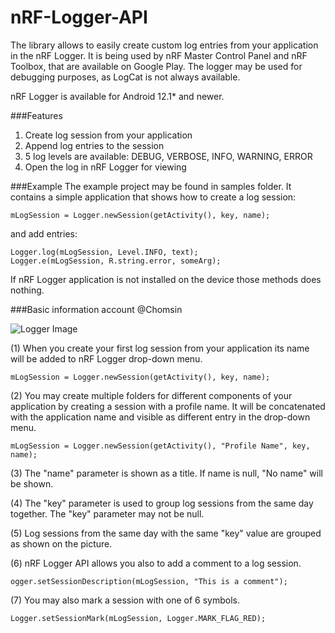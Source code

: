 nRF-Logger-API
==============

The library allows to easily create custom log entries from your application in the nRF Logger. It is being used by nRF Master Control Panel and nRF Toolbox, that are available on Google Play.
The logger may be used for debugging purposes, as LogCat is not always available.

nRF Logger is available for Android 12.1* and newer.

###Features
1. Create log session from your application
2. Append log entries to the session
3. 5 log levels are available: DEBUG, VERBOSE, INFO, WARNING, ERROR
4. Open the log in nRF Logger for viewing

###Example
The example project may be found in samples folder. It contains a simple application that shows how to create a log session:

    mLogSession = Logger.newSession(getActivity(), key, name);
	
and add entries:

    Logger.log(mLogSession, Level.INFO, text);
    Logger.e(mLogSession, R.string.error, someArg);
   
If nRF Logger application is not installed on the device those methods does nothing.

###Basic information account @Chomsin

![Logger Image](.assets/logger.png)

(1) When you create your first log session from your application its name will be added to nRF Logger drop-down menu.

    mLogSession = Logger.newSession(getActivity(), key, name);

(2) You may create multiple folders for different components of your application by creating a session with a profile name. It will be concatenated with the application name and visible as different entry in the drop-down menu.

    mLogSession = Logger.newSession(getActivity(), "Profile Name", key, name);

(3) The "name" parameter is shown as a title. If name is null, "No name" will be shown.

(4) The "key" parameter is used to group log sessions from the same day together. The "key" parameter may not be null.

(5) Log sessions from the same day with the same "key" value are grouped as shown on the picture.

(6) nRF Logger API allows you also to add a comment to a log session.

    ogger.setSessionDescription(mLogSession, "This is a comment");

(7) You may also mark a session with one of 6 symbols.

    Logger.setSessionMark(mLogSession, Logger.MARK_FLAG_RED);
